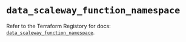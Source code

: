 # `data_scaleway_function_namespace`

Refer to the Terraform Registory for docs: [`data_scaleway_function_namespace`](https://www.terraform.io/docs/providers/scaleway/d/function_namespace).
